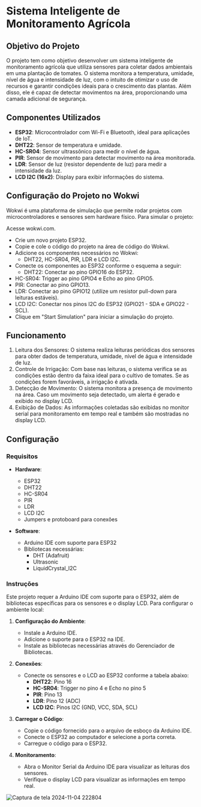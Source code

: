 # Sistema Inteligente de Monitoramento Agrícola

## Objetivo do Projeto

O projeto tem como objetivo desenvolver um sistema inteligente de monitoramento agrícola que utiliza sensores para coletar dados ambientais em uma plantação de tomates. O sistema monitora a temperatura, umidade, nível de água e intensidade de luz, com o intuito de otimizar o uso de recursos e garantir condições ideais para o crescimento das plantas. Além disso, ele é capaz de detectar movimentos na área, proporcionando uma camada adicional de segurança.

## Componentes Utilizados

- **ESP32**: Microcontrolador com Wi-Fi e Bluetooth, ideal para aplicações de IoT.
- **DHT22**: Sensor de temperatura e umidade.
- **HC-SR04**: Sensor ultrassônico para medir o nível de água.
- **PIR**: Sensor de movimento para detectar movimento na área monitorada.
- **LDR**: Sensor de luz (resistor dependente de luz) para medir a intensidade da luz.
- **LCD I2C (16x2)**: Display para exibir informações do sistema.

## Configuração do Projeto no Wokwi
Wokwi é uma plataforma de simulação que permite rodar projetos com microcontroladores e sensores sem hardware físico. Para simular o projeto:

Acesse wokwi.com.
- Crie um novo projeto ESP32.
- Copie e cole o código do projeto na área de código do Wokwi.
- Adicione os componentes necessários no Wokwi:
   - DHT22, HC-SR04, PIR, LDR e LCD I2C.
- Conecte os componentes ao ESP32 conforme o esquema a seguir:
  - DHT22: Conectar ao pino GPIO16 do ESP32.
- HC-SR04: Trigger ao pino GPIO4 e Echo ao pino GPIO5.
- PIR: Conectar ao pino GPIO13.
- LDR: Conectar ao pino GPIO12 (utilize um resistor pull-down para leituras estáveis).
- LCD I2C: Conectar nos pinos I2C do ESP32 (GPIO21 - SDA e GPIO22 - SCL).
- Clique em "Start Simulation" para iniciar a simulação do projeto.

## Funcionamento

1. Leitura dos Sensores: O sistema realiza leituras periódicas dos sensores para obter dados de temperatura, umidade, nível de água e intensidade de luz.
2. Controle de Irrigação: Com base nas leituras, o sistema verifica se as condições estão dentro da faixa ideal para o cultivo de tomates. Se as condições forem favoráveis, a irrigação é ativada.
3. Detecção de Movimento: O sistema monitora a presença de movimento na área. Caso um movimento seja detectado, um alerta é gerado e exibido no display LCD.
4. Exibição de Dados: As informações coletadas são exibidas no monitor serial para monitoramento em tempo real e também são mostradas no display LCD.

## Configuração

### Requisitos

- **Hardware**:
  - ESP32
  - DHT22
  - HC-SR04
  - PIR
  - LDR
  - LCD I2C
  - Jumpers e protoboard para conexões

- **Software**:
  - Arduino IDE com suporte para ESP32
  - Bibliotecas necessárias:
    - DHT (Adafruit)
    - Ultrasonic
    - LiquidCrystal_I2C

### Instruções
 Este projeto requer a Arduino IDE com suporte para o ESP32, além de bibliotecas específicas para os sensores e o display LCD. Para configurar o ambiente local:
1. **Configuração do Ambiente**:
   - Instale a Arduino IDE.
   - Adicione o suporte para o ESP32 na IDE.
   - Instale as bibliotecas necessárias através do Gerenciador de Bibliotecas.

2. **Conexões**:
   - Conecte os sensores e o LCD ao ESP32 conforme a tabela abaixo:
     - **DHT22**: Pino 16
     - **HC-SR04**: Trigger no pino 4 e Echo no pino 5
     - **PIR**: Pino 13
     - **LDR**: Pino 12 (ADC)
     - **LCD I2C**: Pinos I2C (GND, VCC, SDA, SCL)

3. **Carregar o Código**:
   - Copie o código fornecido para o arquivo de esboço da Arduino IDE.
   - Conecte o ESP32 ao computador e selecione a porta correta.
   - Carregue o código para o ESP32.

4. **Monitoramento**:
   - Abra o Monitor Serial da Arduino IDE para visualizar as leituras dos sensores.
   - Verifique o display LCD para visualizar as informações em tempo real.


![Captura de tela 2024-11-04 222804](https://github.com/user-attachments/assets/3e156628-1ad9-41ee-9c1a-3e0da86fadcf)
